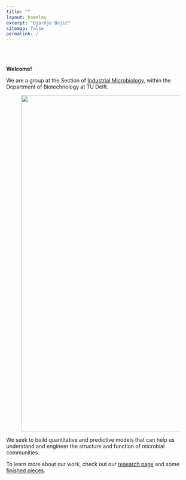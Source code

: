 ```yaml
---
title: ""
layout: homelay
excerpt: "Djordje Bajić"
sitemap: false
permalink: /
---
```


<br><br>

**Welcome!** 

We are a group at the Section of [Industrial Microbiology](https://www.tudelft.nl/tnw/over-faculteit/afdelingen/biotechnology/research-sections/industrial-microbiology), within the Department of Biotechnology at TU Delft. 

<figure align="center">
  <img src="{{ site.url }}{{ site.baseurl }}/images/home_visual.png" style="width: 900px">
</figure>


<!--look here for implementing carousel of images https://raw.githubusercontent.com/jacopogrilli/jacopogrilli.github.io/refs/heads/master/_pages/home.md -->

We seek to build quantitative and predictive models that can help us understand and engineer the structure and function of microbial communities.

To learn more about our work, check out our [research page](https://djbajic.github.io/research/) and some [finished pieces](https://djbajic.github.io/publications/).
 

<br><br>
<br><br>
<br><br>

